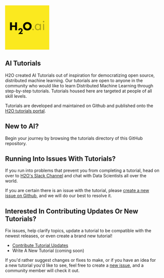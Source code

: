 

![h2o-ai-logo-plain](.github/h2o-ai-logo-plain.png)

## AI Tutorials

H2O created AI Tutorials out of inspiration for democratizing open source, distributed machine learning. Our tutorials are open to anyone in the community who would like to learn Distributed Machine Learning through step-by-step tutorials. Tutorials housed here are targeted at people of all skill levels.

Tutorials are developed and maintained on Github and published onto the [H2O tutorials portal](https://h2oai.github.io/tutorials/). 

## New to AI?

Begin your journey by browsing the tutorials directory of this GitHub repository.

## Running Into Issues With Tutorials?

If you run into problems that prevent you from completing a tutorial, head on over to [H2O's Slack Channel](https://www.h2o.ai/community/driverless-ai-community/) and chat with Data Scientists all over the world.

If you are certain there is an issue with the tutorial, please [create a new issue on Github](https://github.com/h2oai/tutorials/issues), and we will do our best to resolve it.

## Interested In Contributing Updates Or New Tutorials?

Fix issues, help clarify topics, update a tutorial to be compatible with the newest releases, or even create a brand new tutorial!

- [Contribute Tutorial Updates](https://github.com/h2oai/tutorials/blob/master/.github/contribute-tutorial-updates.md)
- Write A New Tutorial (coming soon)

If you'd rather suggest changes or fixes to make, or if you have an idea for a new tutorial you'd like to see, feel free to create a [new issue](https://github.com/h2oai/tutorials/issues), and a community member will check it out.
